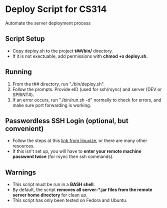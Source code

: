 # Deploy Script for CS314
Automate the server deployment process

## Script Setup
* Copy deploy.sh to the project **t##/bin/** directory.
* If it is not exectuable, add permissions with **chmod +x deploy.sh**.

## Running
1. From the t## directory, run "./bin/deploy.sh".
1. Follow the prompts. Provide eID (used for ssh/rsync) and server (DEV or SPRINT#).
1. If an error occurs, run "./bin/run.sh -d" normally to check for errors, and make sure port forwarding is working.

## Passwordless SSH Login (optional, but convenient)
* Follow the steps at this [link from linuxize](https://linuxize.com/post/how-to-setup-passwordless-ssh-login/), or there are many other resources.
* If this isn't set up, you will have to **enter your remote machine password twice** (for rsync then ssh commands).

## Warnings
* This script must be run in a **BASH shell**.
* By default, the script **removes all server-*.jar files from the remote server home directory** for clean up.
* This script has only been tested on Fedora and Ubuntu.
